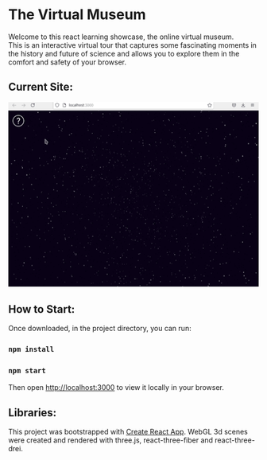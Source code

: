 # The Virtual Museum

Welcome to this react learning showcase, the online virtual museum.  
This is an interactive virtual tour that captures some fascinating moments in the history and future of science and allows you to explore them in the comfort and safety of your browser.

## Current Site:
<img src="public/2021-07-08 11-38.gif" width = 900>

## How to Start:
Once downloaded, in the project directory, you can run:

### `npm install`
### `npm start`

Then open [http://localhost:3000](http://localhost:3000) to view it locally in your browser.

## Libraries:
This project was bootstrapped with [Create React App](https://github.com/facebook/create-react-app).
WebGL 3d scenes were created and rendered with three.js, react-three-fiber and react-three-drei.
